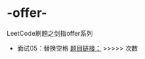 # -offer-
LeetCode刷题之剑指offer系列<br>
* 面试05：替换空格                   [题目链接：](https://leetcode-cn.com/problems/ti-huan-kong-ge-lcof/) >>>>> 次数

